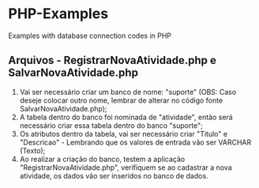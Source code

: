 # PHP-Examples
Examples with database connection codes in PHP

## Arquivos - RegistrarNovaAtividade.php e SalvarNovaAtividade.php
1. Vai ser necessário criar um banco de nome: "suporte" (OBS: Caso deseje colocar outro nome, lembrar de alterar no código fonte SalvarNovaAtividade.php);
2. A tabela dentro do banco foi nominada de "atividade", então será necessário criar essa tabela dentro do banco "suporte";
3. Os atributos dentro da tabela, vai ser necessário criar "Titulo" e "Descricao" - Lembrando que os valores de entrada vão ser VARCHAR (Texto);
4. Ao realizar a criação do banco, testem a aplicação "RegistrarNovaAtividade.php", verifiquem se ao cadastrar a nova atividade, os dados vão ser inseridos no banco de dados.
